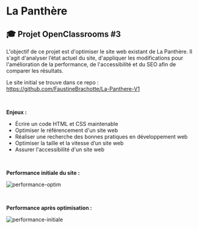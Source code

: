 # La Panthère

## 🎓 Projet OpenClassrooms #3

L'objectif de ce projet est d'optimiser le site web existant de La Panthère. Il s'agit d'analyser l’état actuel du site, d'appliquer les modifications pour l'amélioration de la performance, de l'accessibilité et du SEO afin de comparer les résultats. 

Le site initial se trouve dans ce repo : https://github.com/FaustineBrachotte/La-Panthere-V1

<br>

**Enjeux :**
- Écrire un code HTML et CSS maintenable
- Optimiser le référencement d'un site web
- Réaliser une recherche des bonnes pratiques en développement web
- Optimiser la taille et la vitesse d’un site web
- Assurer l'accessibilité d'un site web
<br>

**Performance initiale du site :**
<br>

![performance-optim](https://github.com/FaustineBrachotte/La-Panthere-V1/assets/105442482/c70cbc01-ec58-4b64-b01e-44d1c16bd5b8)

<br>

**Performance après optimisation :**
<br>

![performance-initiale](https://github.com/FaustineBrachotte/La-Panthere-V1/assets/105442482/0178fa52-cac8-4529-a3e5-77f61fdd72f8)



